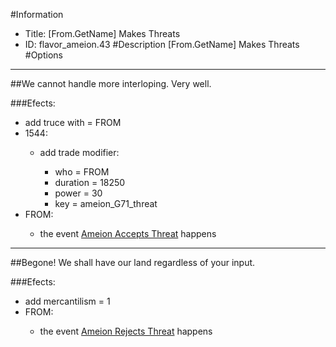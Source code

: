 #Information
 - Title: [From.GetName] Makes Threats
 - ID: flavor_ameion.43
#Description
[From.GetName] Makes Threats
#Options

___
##We cannot handle more interloping. Very well.

###Efects:<ul><li>add truce with = FROM</li><li>1544:</li><ul><li>add trade modifier:</li><ul><li>who = FROM</li><li>duration = 18250</li><li>power = 30</li><li>key = ameion_G71_threat</li></ul></ul><li>FROM:</li><ul><li>the event [Ameion Accepts Threat](../events/ameion_accepts_threat.md) happens</li></ul></ul>

___
##Begone! We shall have our land regardless of your input.

###Efects:<ul><li>add mercantilism = 1</li><li>FROM:</li><ul><li>the event [Ameion Rejects Threat](../events/ameion_rejects_threat.md) happens</li></ul></ul>
